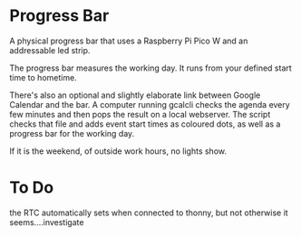 # Progress Bar

A physical progress bar that uses a Raspberry Pi Pico W and an addressable led strip. 

The progress bar measures the working day. It runs from your defined start time to hometime. 

There's also an optional and slightly elaborate link between Google Calendar and the bar. A computer running gcalcli checks the agenda every few minutes and then pops the result on a local webserver. The script checks that file and adds event start times as coloured dots, as well as a progress bar for the working day.

If it is the weekend, of outside work hours, no lights show.

# To Do

the RTC automatically sets when connected to thonny, but not otherwise it seems....investigate
